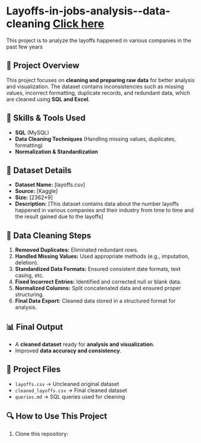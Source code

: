 # Layoffs-in-jobs-analysis--data-cleaning [Click here](https://github.com/muthusundar48/Layoffs-in-jobs-analysis---data-cleaning/blob/main/queries.md)
This project is to analyze the layoffs happened in various companies in the past few years

## 📌 Project Overview
This project focuses on **cleaning and preparing raw data** for better analysis and visualization. The dataset contains inconsistencies such as missing values, incorrect formatting, duplicate records, and redundant data, which are cleaned using **SQL and Excel**.

## 🚀 Skills & Tools Used
- **SQL** (MySQL)
- **Data Cleaning Techniques** (Handling missing values, duplicates, formatting)
- **Normalization & Standardization**

## 📂 Dataset Details
- **Dataset Name:** [layoffs.csv]
- **Source:** [Kaggle]
- **Size:** [2362*9]
- **Description:** [This dataset contains data about the number layoffs happened in various companies and their industry from time to time and the result gained due to the layoffs]

## 🔄 Data Cleaning Steps
1. **Removed Duplicates:** Eliminated redundant rows.
2. **Handled Missing Values:** Used appropriate methods (e.g., imputation, deletion).
3. **Standardized Data Formats:** Ensured consistent date formats, text casing, etc.
4. **Fixed Incorrect Entries:** Identified and corrected null or blank data.
5. **Normalized Columns:** Split concatenated data and ensured proper structuring.
6. **Final Data Export:** Cleaned data stored in a structured format for analysis.

## 📊 Final Output
- A **cleaned dataset** ready for **analysis and visualization**.
- Improved **data accuracy and consistency**.

## 📁 Project Files
- `layoffs.csv` → Uncleaned original dataset
- `cleaned_layoffs.csv` → Final cleaned dataset
- `queries.md` → SQL queries used for cleaning

## 🔍 How to Use This Project
1. Clone this repository:
